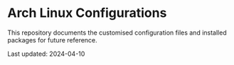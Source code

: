 # Arch Linux Configurations

This repository documents the customised configuration files and installed
packages for future reference.

Last updated: 2024-04-10
